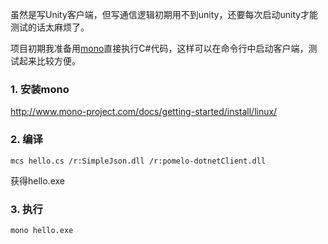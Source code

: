 虽然是写Unity客户端，但写通信逻辑初期用不到unity，还要每次启动unity才能测试的话太麻烦了。

项目初期我准备用[mono](http://www.mono-project.com/)直接执行C#代码，这样可以在命令行中启动客户端，测试起来比较方便。


### 1. 安装mono
http://www.mono-project.com/docs/getting-started/install/linux/

### 2. 编译
```
mcs hello.cs /r:SimpleJson.dll /r:pomelo-dotnetClient.dll
```
获得hello.exe

### 3. 执行
```
mono hello.exe
```
